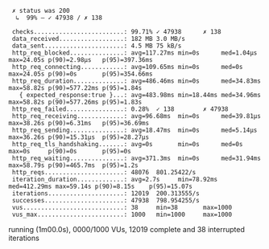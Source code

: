      ✗ status was 200
      ↳  99% — ✓ 47938 / ✗ 138

     checks.........................: 99.71% ✓ 47938      ✗ 138   
     data_received..................: 182 MB 3.0 MB/s
     data_sent......................: 4.5 MB 75 kB/s
     http_req_blocked...............: avg=117.27ms min=0s      med=1.04µs   max=24.05s p(90)=2.98µs   p(95)=397.36ms
     http_req_connecting............: avg=109.65ms min=0s      med=0s       max=24.05s p(90)=0s       p(95)=354.66ms
     http_req_duration..............: avg=486.46ms min=0s      med=34.83ms  max=58.82s p(90)=577.22ms p(95)=1.84s   
       { expected_response:true }...: avg=483.98ms min=18.44ms med=34.96ms  max=58.82s p(90)=577.26ms p(95)=1.83s   
     http_req_failed................: 0.28%  ✓ 138        ✗ 47938 
     http_req_receiving.............: avg=96.68ms  min=0s      med=39.81µs  max=38.26s p(90)=6.31ms   p(95)=36.69ms 
     http_req_sending...............: avg=18.47ms  min=0s      med=5.14µs   max=36.26s p(90)=15.31µs  p(95)=28.27µs 
     http_req_tls_handshaking.......: avg=0s       min=0s      med=0s       max=0s     p(90)=0s       p(95)=0s      
     http_req_waiting...............: avg=371.3ms  min=0s      med=31.94ms  max=58.79s p(90)=465.7ms  p(95)=1.2s    
     http_reqs......................: 48076  801.25422/s
     iteration_duration.............: avg=2.7s     min=78.92ms med=412.29ms max=59.14s p(90)=8.15s    p(95)=15.07s  
     iterations.....................: 12019  200.313555/s
     successes......................: 47938  798.954255/s
     vus............................: 38     min=38       max=1000
     vus_max........................: 1000   min=1000     max=1000


running (1m00.0s), 0000/1000 VUs, 12019 complete and 38 interrupted iterations